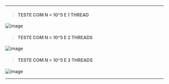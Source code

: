 ***
> #### TESTE COM N = 10^5 E 1 THREAD  
    
![image](https://user-images.githubusercontent.com/62557235/191621426-bc9f4593-ccd2-42cf-a600-deb71d29be24.png)  
  
> #### TESTE COM N = 10^5 E 2 THREADS  
   
![image](https://user-images.githubusercontent.com/62557235/191621662-f216e64a-ea18-46ef-a29a-9cad05d65d5c.png)

> #### TESTE COM N = 10^5 E 3 THREADS  
  
![image](https://user-images.githubusercontent.com/62557235/191621908-1f5d1789-dfbd-4f35-af1b-1353536d9264.png)
***

